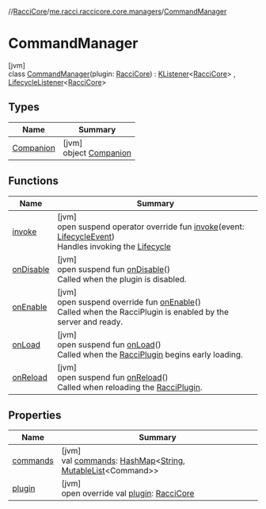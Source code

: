 //[RacciCore](../../../index.md)/[me.racci.raccicore.core.managers](../index.md)/[CommandManager](index.md)

# CommandManager

[jvm]\
class [CommandManager](index.md)(plugin: [RacciCore](../../me.racci.raccicore.core/-racci-core/index.md)) : [KListener](../../me.racci.raccicore.api.extensions/-k-listener/index.md)&lt;[RacciCore](../../me.racci.raccicore.core/-racci-core/index.md)&gt;
, [LifecycleListener](../../me.racci.raccicore.api.lifecycle/-lifecycle-listener/index.md)&lt;[RacciCore](../../me.racci.raccicore.core/-racci-core/index.md)&gt;

## Types

| Name | Summary |
|---|---|
| [Companion](-companion/index.md) | [jvm]<br>object [Companion](-companion/index.md) |

## Functions

| Name | Summary |
|---|---|
| [invoke](../../me.racci.raccicore.api.lifecycle/-lifecycle-listener/invoke.md) | [jvm]<br>open suspend operator override fun [invoke](../../me.racci.raccicore.api.lifecycle/-lifecycle-listener/invoke.md)(event: [LifecycleEvent](../../me.racci.raccicore.api.lifecycle/-lifecycle-event/index.md))<br>Handles invoking the [Lifecycle](../../me.racci.raccicore.api.lifecycle/-lifecycle/index.md) |
| [onDisable](../../me.racci.raccicore.api.lifecycle/-lifecycle-listener/on-disable.md) | [jvm]<br>open suspend fun [onDisable](../../me.racci.raccicore.api.lifecycle/-lifecycle-listener/on-disable.md)()<br>Called when the plugin is disabled. |
| [onEnable](on-enable.md) | [jvm]<br>open suspend override fun [onEnable](on-enable.md)()<br>Called when the RacciPlugin is enabled by the server and ready. |
| [onLoad](../../me.racci.raccicore.api.lifecycle/-lifecycle-listener/on-load.md) | [jvm]<br>open suspend fun [onLoad](../../me.racci.raccicore.api.lifecycle/-lifecycle-listener/on-load.md)()<br>Called when the [RacciPlugin](../../me.racci.raccicore.api.plugin/-racci-plugin/index.md) begins early loading. |
| [onReload](../../me.racci.raccicore.api.lifecycle/-lifecycle-listener/on-reload.md) | [jvm]<br>open suspend fun [onReload](../../me.racci.raccicore.api.lifecycle/-lifecycle-listener/on-reload.md)()<br>Called when reloading the [RacciPlugin](../../me.racci.raccicore.api.plugin/-racci-plugin/index.md). |

## Properties

| Name | Summary |
|---|---|
| [commands](commands.md) | [jvm]<br>val [commands](commands.md): [HashMap](https://docs.oracle.com/javase/8/docs/api/java/util/HashMap.html)&lt;[String](https://kotlinlang.org/api/latest/jvm/stdlib/kotlin/-string/index.html), [MutableList](https://kotlinlang.org/api/latest/jvm/stdlib/kotlin.collections/-mutable-list/index.html)&lt;Command&gt;&gt; |
| [plugin](plugin.md) | [jvm]<br>open override val [plugin](plugin.md): [RacciCore](../../me.racci.raccicore.core/-racci-core/index.md) |
